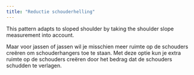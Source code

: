 ```yaml
---
title: "Reductie schouderhelling"
---
```


This pattern adapts to sloped shoulder by taking the shoulder slope measurement into account.

Maar voor jassen of jassen wil je misschien meer ruimte op de schouders creëren om schouderhangers toe te staan. Met deze optie kun je extra ruimte op de schouders creëren door het bedrag dat de schouders schudden te verlagen.




